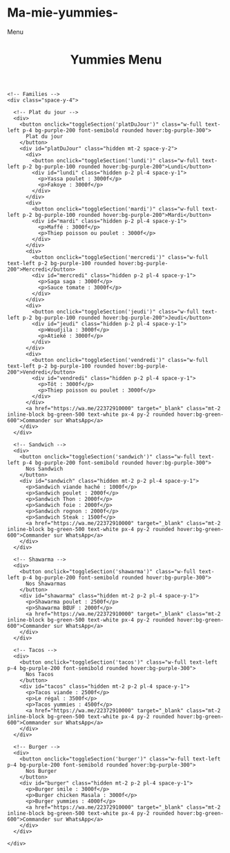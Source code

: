 # Ma-mie-yummies-
Menu
<!DOCTYPE html>
<html lang="fr">
<head>
  <meta charset="UTF-8" />
  <meta name="viewport" content="width=device-width, initial-scale=1.0" />
  <title>Menu Yummies</title>
  <script src="https://cdn.tailwindcss.com"></script>
</head>
<body class="bg-gray-50 font-sans">

  <!-- Header -->
  <header class="bg-purple-600 text-white p-4 text-center">
    <h1 class="text-2xl font-bold">Yummies Menu</h1>
  </header>

  <main class="p-4 max-w-3xl mx-auto">

    <!-- Families -->
    <div class="space-y-4">
      
      <!-- Plat du jour -->
      <div>
        <button onclick="toggleSection('platDuJour')" class="w-full text-left p-4 bg-purple-200 font-semibold rounded hover:bg-purple-300">
          Plat du jour
        </button>
        <div id="platDuJour" class="hidden mt-2 space-y-2">
          <div>
            <button onclick="toggleSection('lundi')" class="w-full text-left p-2 bg-purple-100 rounded hover:bg-purple-200">Lundi</button>
            <div id="lundi" class="hidden p-2 pl-4 space-y-1">
              <p>Yassa poulet : 3000f</p>
              <p>Fakoye : 3000f</p>
            </div>
          </div>
          <div>
            <button onclick="toggleSection('mardi')" class="w-full text-left p-2 bg-purple-100 rounded hover:bg-purple-200">Mardi</button>
            <div id="mardi" class="hidden p-2 pl-4 space-y-1">
              <p>Maffé : 3000f</p>
              <p>Thiep poisson ou poulet : 3000f</p>
            </div>
          </div>
          <div>
            <button onclick="toggleSection('mercredi')" class="w-full text-left p-2 bg-purple-100 rounded hover:bg-purple-200">Mercredi</button>
            <div id="mercredi" class="hidden p-2 pl-4 space-y-1">
              <p>Saga saga : 3000f</p>
              <p>Sauce tomate : 3000f</p>
            </div>
          </div>
          <div>
            <button onclick="toggleSection('jeudi')" class="w-full text-left p-2 bg-purple-100 rounded hover:bg-purple-200">Jeudi</button>
            <div id="jeudi" class="hidden p-2 pl-4 space-y-1">
              <p>Woudjila : 3000f</p>
              <p>Atieké : 3000f</p>
            </div>
          </div>
          <div>
            <button onclick="toggleSection('vendredi')" class="w-full text-left p-2 bg-purple-100 rounded hover:bg-purple-200">Vendredi</button>
            <div id="vendredi" class="hidden p-2 pl-4 space-y-1">
              <p>Tôt : 3000f</p>
              <p>Thiep poisson ou poulet : 3000f</p>
            </div>
          </div>
          <a href="https://wa.me/22372910000" target="_blank" class="mt-2 inline-block bg-green-500 text-white px-4 py-2 rounded hover:bg-green-600">Commander sur WhatsApp</a>
        </div>
      </div>

      <!-- Sandwich -->
      <div>
        <button onclick="toggleSection('sandwich')" class="w-full text-left p-4 bg-purple-200 font-semibold rounded hover:bg-purple-300">
          Nos Sandwich
        </button>
        <div id="sandwich" class="hidden mt-2 p-2 pl-4 space-y-1">
          <p>Sandwich viande haché : 1000f</p>
          <p>Sandwich poulet : 2000f</p>
          <p>Sandwich Thon : 2000f</p>
          <p>Sandwich foie : 2000f</p>
          <p>Sandwich rognon : 2000f</p>
          <p>Sandwich Steak : 1500f</p>
          <a href="https://wa.me/22372910000" target="_blank" class="mt-2 inline-block bg-green-500 text-white px-4 py-2 rounded hover:bg-green-600">Commander sur WhatsApp</a>
        </div>
      </div>

      <!-- Shawarma -->
      <div>
        <button onclick="toggleSection('shawarma')" class="w-full text-left p-4 bg-purple-200 font-semibold rounded hover:bg-purple-300">
          Nos Shawarmas
        </button>
        <div id="shawarma" class="hidden mt-2 p-2 pl-4 space-y-1">
          <p>Shawarma poulet : 2500f</p>
          <p>Shawarma BŒUF : 2000f</p>
          <a href="https://wa.me/22372910000" target="_blank" class="mt-2 inline-block bg-green-500 text-white px-4 py-2 rounded hover:bg-green-600">Commander sur WhatsApp</a>
        </div>
      </div>

      <!-- Tacos -->
      <div>
        <button onclick="toggleSection('tacos')" class="w-full text-left p-4 bg-purple-200 font-semibold rounded hover:bg-purple-300">
          Nos Tacos
        </button>
        <div id="tacos" class="hidden mt-2 p-2 pl-4 space-y-1">
          <p>Tacos viande : 2500f</p>
          <p>Le régal : 3500f</p>
          <p>Tacos yummies : 4500f</p>
          <a href="https://wa.me/22372910000" target="_blank" class="mt-2 inline-block bg-green-500 text-white px-4 py-2 rounded hover:bg-green-600">Commander sur WhatsApp</a>
        </div>
      </div>

      <!-- Burger -->
      <div>
        <button onclick="toggleSection('burger')" class="w-full text-left p-4 bg-purple-200 font-semibold rounded hover:bg-purple-300">
          Nos Burger
        </button>
        <div id="burger" class="hidden mt-2 p-2 pl-4 space-y-1">
          <p>Burger smile : 3000f</p>
          <p>Burger chicken Masala : 3000f</p>
          <p>Burger yummies : 4000f</p>
          <a href="https://wa.me/22372910000" target="_blank" class="mt-2 inline-block bg-green-500 text-white px-4 py-2 rounded hover:bg-green-600">Commander sur WhatsApp</a>
        </div>
      </div>

    </div>
  </main>

  <script>
    function toggleSection(id) {
      const section = document.getElementById(id);
      section.classList.toggle('hidden');
    }
  </script>
</body>
</html>
